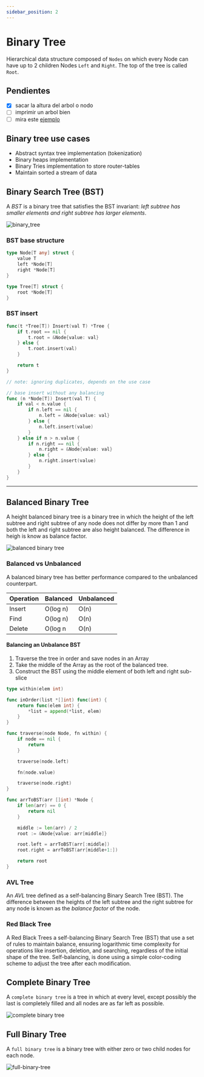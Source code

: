 ```yaml
---
sidebar_position: 2
---
```


# Binary Tree
Hierarchical data structure composed of `Nodes` on which every Node can have up to 2 children Nodes
`Left` and `Right`. The top of the tree is called `Root`. 

## Pendientes
- [x] sacar la altura del arbol o nodo
- [ ] imprimir un arbol bien
- [ ] mira este [ejemplo](https://www.geeksforgeeks.org/insertion-in-an-avl-tree/)

## Binary tree use cases
- Abstract syntax tree implementation (tokenization)
- Binary heaps implementation
- Binary Tries implementation to store router-tables
- Maintain sorted a stream of data

## Binary Search Tree (BST)
A *BST* is a binary tree that satisfies the BST invariant: *left subtree has smaller elements and 
right subtree has larger elements*.

![binary_tree](../img/binary_search_tree.png)

### BST base structure
```go
type Node[T any] struct {
    value T
    left *Node[T]
    right *Node[T]
}

type Tree[T] struct {
    root *Node[T]
}
```

### BST insert
```go
func(t *Tree[T]) Insert(val T) *Tree {
    if t.root == nil {
        t.root = &Node{value: val}
    } else {
        t.root.insert(val)
    }

    return t
}

// note: ignoring duplicates, depends on the use case

// base insert without any balancing
func (n *Node[T]) Insert(val T) {
    if val < n.value {
        if n.left == nil {
            n.left = &Node{value: val}
        } else {
            n.left.insert(value)
        }
    } else if n > n.value {
        if n.right == nil {
            n.right = &Node{value: val}
        } else {
            n.right.insert(value)
        }
    }
}
```

---

## Balanced Binary Tree
A height balanced binary tree is a binary tree in which the height of the left subtree and right 
subtree of any node does not differ by more than 1 and both the left and right subtree are also 
height balanced. The difference in heigh is know as balance factor.

![balanced binary tree](../img/binary-tree-balanced.png)

### Balanced vs Unbalanced 
A balanced binary tree has better performance compared to the unbalanced counterpart.

| Operation | Balanced | Unbalanced |
| --------- | -------- | ---------- |
| Insert    | O(log n) | O(n)       |
| Find      | O(log n) | O(n)       |
| Delete    | O(log n  | O(n)       |

#### Balancing an Unbalance BST
1. Traverse the tree in order and save nodes in an Array
2. Take the middle of the Array as the root of the balanced tree.
3. Construct the BST using the middle element of both left and right sub-slice

```go
type within(elem int)

func inOrder(list *[]int) func(int) {
    return func(elem int) {
        *list = append(*list, elem)
    }
}

func traverse(node Node, fn within) {
    if node == nil {
        return 
    }

    traverse(node.left)

    fn(node.value)

    traverse(node.right)
}

func arrToBST(arr []int) *Node {
    if len(arr) == 0 {
        return nil
    }

    middle := len(arr) / 2
    root := &Node{value: arr[middle]}

    root.left = arrToBST(arr[:middle])
    root.right = arrToBST(arr[middle+1:])

    return root
}
```

### AVL Tree
An *AVL* tree defined as a self-balancing Binary Search Tree (BST). The difference between the 
heights of the left subtree and the right subtree for any node is known as the *balance factor* of the node.

### Red Black Tree
A Red Black Trees a self-balancing Binary Search Tree (BST) that use a set of rules to maintain balance, 
ensuring logarithmic time complexity for operations like insertion, deletion, and searching, 
regardless of the initial shape of the tree. Self-balancing, is done using a simple color-coding 
scheme to adjust the tree after each modification.

## Complete Binary Tree
A `complete binary tree` is a tree in which at every level, except possibly the last is completely 
filled and all nodes are as far left as possible.

![complete binary tree](../img/binary-tree-complete.png)

## Full Binary Tree
A `full binary tree` is a binary tree with either zero or two child nodes for each node. 

![full-binary-tree](../img/binary-tree-full.png)


